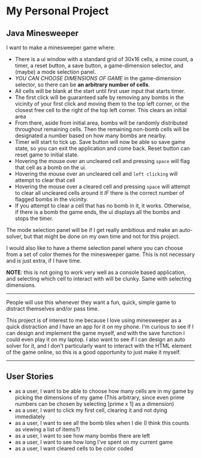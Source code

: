 # My Personal Project
## Java Minesweeper

I want to make a minesweeper game where:
- There is a ui window with a standard grid of 30x16 cells, a mine count, a timer, 
        a reset button, a save button, a game-dimension selector, and (maybe) a mode selection panel.
- *YOU CAN CHOOSE DIMENSIONS OF GAME* in the game-dimension selector, so there can be **an arbitrary number of cells**.
- All cells will be blank at the start until first user input that starts timer.
- The first click will be guaranteed safe by removing any bombs in the vicinity of your first click and moving them
    to the top left corner, or the closest free cell to the right of the top left corner. This clears an initial area
- From there, aside from initial area, bombs will be randomly distributed throughout remaining cells.
        Then the remaining non-bomb cells will be designated a number based on how many bombs are nearby.
- Timer will start to tick up. Save button will now be able so save game state, so you can exit the application 
        and come back. Reset button can reset game to initial state.
- Hovering the mouse over an uncleared cell and pressing `space` will flag that cell as a bomb on the ui.
- Hovering the mouse over an uncleared cell and `left clicking` will attempt to clear that cell
- Hovering the mouse over a cleared cell and pressing `space` will attempt to clear all uncleared cells 
      around it *IF* there is the correct number of flagged bombs in the vicinity.
- If you attempt to clear a cell that has no bomb in it, it works. Otherwise, if there is a bomb the game ends,
        the ui displays all the bombs and stops the timer.

The mode selection panel will be if I get really ambitious and make an auto-solver, but that might be done
        on my own time and not for this project.

I would also like to have a theme selection panel where you can choose from a set of color themes
  for the minesweeper game. This is not necessary and is just extra, if I have time.

**NOTE**: this is not going to work very well as a console based application, and selecting which cell
to interact with will be clunky. Same with selecting dimensions.

_________

People will use this whenever they want a fun, quick, simple game to distract themselves and/or pass time.

This project is of interest to me because I love using minesweeper as a quick distraction and I have an app for
it on my phone. I'm curious to see if I can design and implement the game myself, and with the save function
I could even play it on my laptop. I also want to see if I can design an auto solver for it, and I don't particularly
want to interact with the HTML element of the game online, so this is a good opportunity to just make it myself.

_________

## User Stories

- as a user, I want to be able to choose how many cells are in my game by picking the dimensions of my game 
(This arbitrary, since even prime numbers can be chosen by selecting [prime x 1] as a dimension)
- as a user, I want to click my first cell, clearing it and not dying immediately
- as a user, I want to see all the bomb tiles when I die (I think this counts as viewing a list of items?)
- as a user, I want to see how many bombs there are left
- as a user, I want to see how long I've spent on my current game
- as a user, I want cleared cells to be color coded

